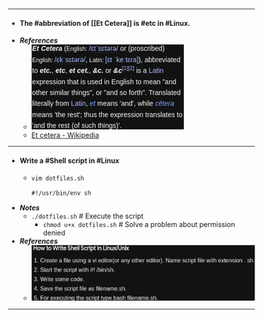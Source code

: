 - ---
- #### The #abbreviation of [[Et Cetera]] is #etc in #Linux.
- ***References***
	- ![2022-12-27_11-15.png](./assets/2022-12-27_11-15_1672110936020_0.png)
	- [Et cetera - Wikipedia](https://en.wikipedia.org/wiki/Et_cetera)
- ---
- #### Write a #Shell script in #Linux
	- `vim dotfiles.sh`
	  ```
	  #!/usr/bin/env sh
	  ```
- ***Notes***
    - `./dotfiles.sh` # Execute the script
        - `chmod u+x dotfiles.sh` # Solve a problem about permission denied
- ***References***
	- ![2022-12-27_10-33.png](./assets/2022-12-27_10-33_1672108436522_0.png)
- ---
